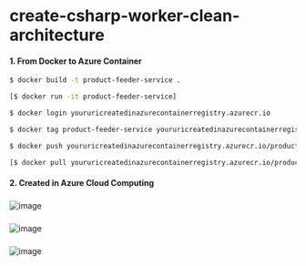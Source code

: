 # create-csharp-worker-clean-architecture

#### 1. From Docker to Azure Container

```bash
$ docker build -t product-feeder-service .
```

```bash
[$ docker run -it product-feeder-service]
```

```bash
$ docker login youruricreatedinazurecontainerregistry.azurecr.io
```

```bash
$ docker tag product-feeder-service youruricreatedinazurecontainerregistry.azurecr.io/product-feeder-service
```

```bash
$ docker push youruricreatedinazurecontainerregistry.azurecr.io/product-feeder-service
```

```bash
[$ docker pull youruricreatedinazurecontainerregistry.azurecr.io/product-feeder-service]
```

#### 2. Created in Azure Cloud Computing
###
![image](https://github.com/andrebianco-net/create-csharp-worker-clean-architecture/assets/453193/492804b2-ab89-4402-b496-48790af88a67)

###
![image](https://github.com/andrebianco-net/create-csharp-worker-clean-architecture/assets/453193/ed99bdc2-6836-4633-9e10-69345f9f2171)

###
![image](https://github.com/andrebianco-net/create-csharp-worker-clean-architecture/assets/453193/d7c683b7-55aa-43ed-b3a8-f55b85365fb7)


